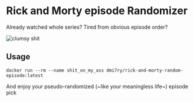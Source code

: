 # Rick and Morty episode Randomizer

Already watched whole series?
Tired from obvious episode order?

![clumsy shit](http://i.imgur.com/Rmhz4.gif)

## Usage

`
docker run --rm --name shit_on_my_ass dmi7ry/rick-and-morty-random-episode:latest
`

And enjoy your pseudo-randomized (~like your meaningless life~) episode pick
